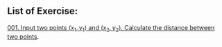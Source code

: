 ## List of Exercise:
[001. Input two points $(x_1, y_1)$ and $(x_2, y_2)$. Calculate the distance between two points](https://github.com/tiennvuit/KTLT-CPP/%5B1%5D%20Flow%20Charts/Exer001.cpp).

